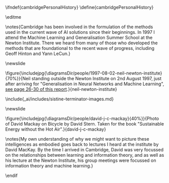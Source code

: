 \ifndef{cambridgePersonalHistory}
\define{cambridgePersonalHistory}

\editme


\notes{Cambridge has been involved in the formulation of the methods used in the current wave of AI solutions since their beginnings. In 1997 I attend the Machine Learning and Generalisation Summer School at the Newton Institute. There we heard from many of those who developed the methods that are foundational to the recent wave of progress, including Geoff Hinton and Yann LeCun.}

\newslide

\figure{\includejpg{\diagramsDir/people/1997-08-02-neil-newton-institute}{70%}}{Neil standing outside the Newton Institute on 2nd August 1997, just after arriving for "Generalisation in Neural Networks and Machine Learning", [see page 26-30 of this report](http://www.newton.ac.uk/files/reports/annual/ini_annual_report_97-98.pdf).}{neil-newton-institute}

\include{_ai/includes/sistine-terminator-images.md}


\newslide

\figure{\includejpg{\diagramsDir/people/david-j-c-mackay}{40%}}{Photo of David Mackay on Bicycle by David Stern. Taken for the book "Sustainable Energy without the Hot Air".}{david-j-c-mackay}

\notes{My own understanding of why we might want to picture these intelligences as embodied goes back to lectures I heard at the institute by David MacKay. By the time I arrived in Cambridge, David was very focussed on the relationships between learning and information theory, and as well as his lecture at the Newton Institute, his group meetings were focussed on information theory and machine learning.}



\endif
